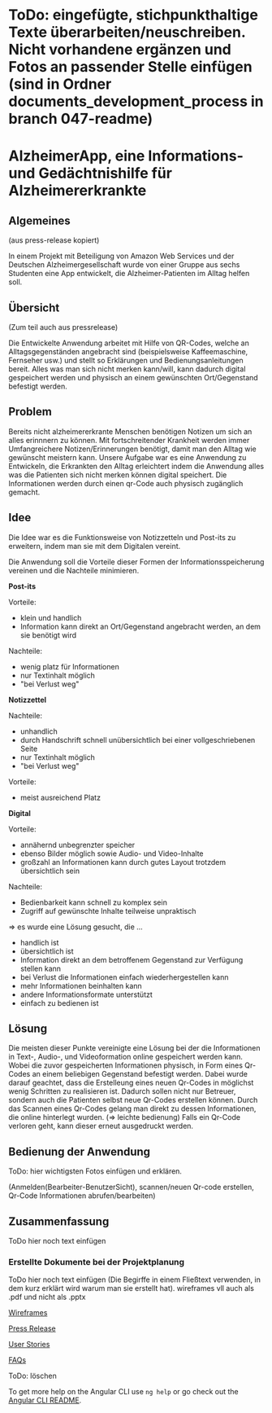# ToDo: eingefügte, stichpunkthaltige Texte überarbeiten/neuschreiben. Nicht vorhandene ergänzen und Fotos an passender Stelle einfügen (sind in Ordner documents_development_process in branch 047-readme)

# AlzheimerApp, eine Informations- und Gedächtnishilfe für Alzheimererkrankte

## Algemeines
(aus press-release kopiert)

In einem Projekt mit Beteiligung von Amazon Web Services und der Deutschen Alzheimergesellschaft wurde von einer Gruppe aus sechs Studenten eine App entwickelt,
die Alzheimer-Patienten im Alltag helfen soll.

## Übersicht

(Zum teil auch aus pressrelease)

Die Entwickelte Anwendung arbeitet mit Hilfe von QR-Codes, welche an Alltagsgegenständen angebracht sind 
(beispielsweise Kaffeemaschine, Fernseher usw.) und stellt so Erklärungen und Bedienungsanleitungen bereit. Alles was man sich nicht merken kann/will, kann dadurch digital gespeichert werden und physisch an einem gewünschten Ort/Gegenstand befestigt werden.

## Problem

Bereits nicht alzheimererkrante Menschen benötigen Notizen um sich an alles erinnnern zu können.
Mit fortschreitender Krankheit werden immer Umfangreichere Notizen/Erinnerungen benötigt, damit man den Alltag wie gewünscht meistern kann.
Unsere Aufgabe war es eine Anwendung zu Entwickeln, die Erkrankten den Alltag erleichtert indem die Anwendung alles was die Patienten sich nicht merken können digital speichert. Die Informationen werden durch einen qr-Code auch physisch zugänglich gemacht.

## Idee


Die Idee war es die Funktionsweise von Notizzetteln und Post-its zu erweitern, indem man sie mit dem Digitalen vereint.

Die Anwendung soll die Vorteile dieser Formen der Informationsspeicherung vereinen und die Nachteile minimieren.

**Post-its**
 
 Vorteile:
 + klein und handlich
 + Information kann direkt an Ort/Gegenstand angebracht werden, an dem sie benötigt wird
 

 Nachteile:
 - wenig platz für Informationen
 - nur Textinhalt möglich
 - "bei Verlust weg"

**Notizzettel**
 
 Nachteile:
 - unhandlich
 - durch Handschrift schnell unübersichtlich bei einer vollgeschriebenen Seite
 - nur Textinhalt möglich
 - "bei Verlust weg"

 Vorteile:
 + meist ausreichend Platz

**Digital**

 Vorteile:
 - annähernd unbegrenzter speicher
 - ebenso Bilder möglich sowie Audio- und Video-Inhalte
 - großzahl an Informationen kann durch gutes Layout trotzdem übersichtlich sein

 Nachteile:
 - Bedienbarkeit kann schnell zu komplex sein
 - Zugriff auf gewünschte Inhalte teilweise unpraktisch


=> es wurde eine Lösung gesucht, die ...

- handlich ist
- übersichtlich ist
- Information direkt an dem betroffenem Gegenstand zur Verfügung stellen kann
- bei Verlust die Informationen einfach wiederhergestellen kann
- mehr Informationen beinhalten kann
- andere Informationsformate unterstützt
- einfach zu bedienen ist

## Lösung

Die meisten dieser Punkte vereinigte eine Lösung bei der die Informationen in Text-, Audio-, und Videoformation online gespeichert werden kann. 
Wobei die zuvor gespeicherten Informationen physisch, in Form eines Qr-Codes an einem beliebigen Gegenstand befestigt werden.
Dabei wurde darauf geachtet, dass die Erstelleung eines neuen Qr-Codes in möglichst wenig Schritten zu realisieren ist. Dadurch sollen nicht nur Betreuer, sondern auch die Patienten selbst neue Qr-Codes erstellen können.
Durch das Scannen eines Qr-Codes gelang man direkt zu dessen Informationen, die online hinterlegt wurden. (=> leichte bedienung)
Falls ein Qr-Code verloren geht, kann dieser erneut ausgedruckt werden.

## Bedienung der Anwendung

ToDo: hier wichtigsten Fotos einfügen und erklären.

(Anmelden(Bearbeiter-BenutzerSicht), scannen/neuen Qr-code erstellen, Qr-Code Informationen abrufen/bearbeiten)

## Zusammenfassung

ToDo hier noch text einfügen

### Erstellte Dokumente bei der Projektplanung

ToDo hier noch text einfügen (Die Begirffe in einem Fließtext verwenden, in dem kurz erklärt wird warum man sie erstellt hat). wireframes vll auch als .pdf und nicht als .pptx

[Wireframes](https://gitlab.lrz.de/swe1ws20192020/g4/blob/047-Readme/documents_development_process/Wireframes.pptx) 

[Press Release](https://gitlab.lrz.de/swe1ws20192020/g4/blob/047-Readme/documents_development_process/Press_Release%20Gruppe%204.pdf)

[User Stories](https://gitlab.lrz.de/swe1ws20192020/g4/blob/047-Readme/documents_development_process/UserStories.pdf)

[FAQs](https://gitlab.lrz.de/swe1ws20192020/g4/blob/047-Readme/documents_development_process/FAQs%20Softwareengeneering.pdf)



ToDo: löschen

To get more help on the Angular CLI use `ng help` or go check out the [Angular CLI README](https://github.com/angular/angular-cli/blob/master/README.md).

